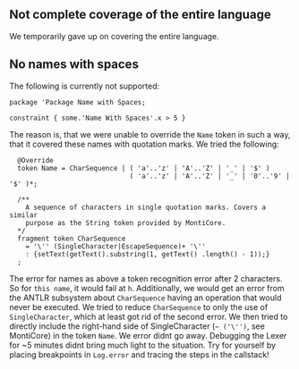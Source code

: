 ## Not complete coverage of the entire language

We temporarily gave up on covering the entire language.

## No names with spaces

The following is currently not supported:

```
package 'Package Name with Spaces;

constraint { some.'Name With Spaces'.x > 5 }
```

The reason is, that we were unable to override the `Name` token in such a way, that it covered these names with
quotation marks. We tried the following:

```
  @Override
  token Name = CharSequence | ( 'a'..'z' | 'A'..'Z' | '_' | '$' )
                              ( 'a'..'z' | 'A'..'Z' | '_' | '0'..'9' | '$' )*;

  /**
    A sequence of characters in single quotation marks. Covers a similar
    purpose as the String token provided by MontiCore.
  */
  fragment token CharSequence
    = '\'' (SingleCharacter|EscapeSequence)+ '\''
    : {setText(getText().substring(1, getText() .length() - 1));}
  ;
```

The error for names as above a token recognition error after 2 characters. So for `this name`, it would fail at `h`.
Additionally, we would get an error from the ANTLR subsystem about `CharSequence` having an operation that would
never be executed. We tried to reduce `CharSequence` to only the use of `SingleCharacter`, which at least got rid of
the second error. We then tried to directly include the right-hand side of SingleCharacter (`~ ('\'')`, see
MontiCore) in the token `Name`. We error didnt go away. Debugging the Lexer for ~5 minutes didnt bring much light to
the situation. Try for yourself by placing breakpoints in `Log.error` and tracing the steps in the callstack!
